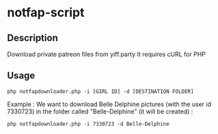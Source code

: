 # notfap-script

## Description
Download private patreon files from yiff.party
It requires cURL for PHP

## Usage 

``php notfapdownloader.php -i [GIRL ID] -d [DESTINATION FOLDER]``

Example : 
We want to download Belle Delphine pictures (with the user id 7330723) in the folder called "Belle-Delphine" (it will be created) :

``php notfapdownloader.php -i 7330723 -d Belle-Delphine``
